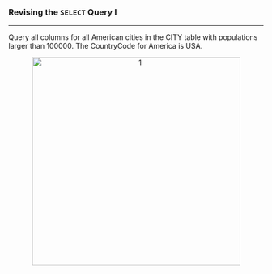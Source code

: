 ### Revising the `SELECT` Query I

---
Query all columns for all American cities in the CITY table with populations larger than 100000. The CountryCode for America is USA.

<p align="center">
<img width="411" alt="1" src="https://github.com/user-attachments/assets/c193a940-40d2-41a7-a8a0-2b85fc7d53bb" />
</p>
